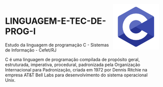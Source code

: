 <img src="icone-c.png" align="right" width="150">

# LINGUAGEM-E-TEC-DE-PROG-I

Estudo da linguagem de programação C - Sistemas de Informação - Cefet/RJ

C é uma linguagem de programação compilada de propósito geral, estruturada, imperativa, procedural, padronizada pela Organização Internacional para Padronização, criada em 1972 por Dennis Ritchie na empresa AT&T Bell Labs para desenvolvimento do sistema operacional Unix.